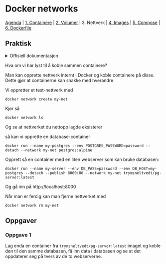 # Docker networks

[Agenda](/README.md) | [1. Containere](/containers/README.md) | [2. Volumer](/volumes/README.md) | 3. Nettverk | [4. Images](/images/README.md) | [5. Compose](/compose/README.md) | [6. Dockerfile](/dockerfiles/README.md)

## Praktisk

<details>
  <summary>Offisiell dokumentasjon</summary>

  - [docker run](https://docs.docker.com/engine/reference/run/)
  - [docker network](https://docs.docker.com/engine/reference/commandline/network/)
</details>

Hva om vi har lyst til å koble sammen containere?

Man kan opprette nettverk internt i Docker og koble containere på disse. Dette gjør at containerne kan snakke med hverandre.

Vi oppretter et test-nettverk med
```
docker network create my-net
```

Kjør så 
```
docker network ls
```
Og se at nettverket du nettopp lagde eksisterer

så kan vi opprette en database-container
```
docker run --name my-postgres --env POSTGRES_PASSWORD=password --detach --network my-net postgres:alpine
```

Opprett så en container med en liten webserver som kan bruke databasen:
```
docker run --name my-server --env DB_PASS=password --env DB_HOST=my-postgres --detach --publish 8000:80 --network my-net trymsneltvedt/pg-server:latest
```

Og gå inn på http://localhost:8000


Når man er ferdig kan man fjerne nettverket med
```
docker network rm my-net
```

## Oppgaver

### Oppgave 1

Lag enda en container fra `trymsneltvedt/pg-server:latest` imaget og koble den til den samme databasen, få inn data i databasen og se at det oppdaterer seg på tvers av de to webserverne.


